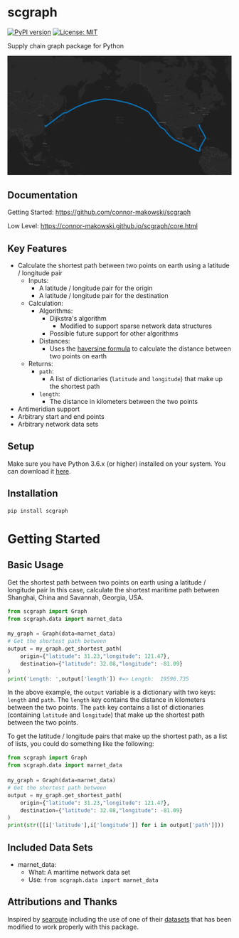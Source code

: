 # scgraph
[![PyPI version](https://badge.fury.io/py/scgraph.svg)](https://badge.fury.io/py/scgraph)
[![License: MIT](https://img.shields.io/badge/License-MIT-yellow.svg)](https://opensource.org/licenses/MIT)

Supply chain graph package for Python


![scgraph](https://raw.githubusercontent.com/connor-makowski/scgraph/main/static/scgraph.png)

## Documentation

Getting Started: https://github.com/connor-makowski/scgraph

Low Level: https://connor-makowski.github.io/scgraph/core.html


## Key Features

- Calculate the shortest path between two points on earth using a latitude / longitude pair
    - Inputs:
        - A latitude / longitude pair for the origin
        - A latitude / longitude pair for the destination
    - Calculation:
        - Algorithms:
            - Dijkstra's algorithm
                - Modified to support sparse network data structures
            - Possible future support for other algorithms
        - Distances:
            - Uses the [haversine formula](https://en.wikipedia.org/wiki/Haversine_formula) to calculate the distance between two points on earth
    - Returns:
        - `path`:
            - A list of dictionaries (`latitude` and `longitude`) that make up the shortest path
        - `length`:
            - The distance in kilometers between the two points
- Antimeridian support
- Arbitrary start and end points
- Arbitrary network data sets
    


## Setup

Make sure you have Python 3.6.x (or higher) installed on your system. You can download it [here](https://www.python.org/downloads/).

## Installation

```
pip install scgraph
```

# Getting Started

## Basic Usage

Get the shortest path between two points on earth using a latitude / longitude pair
In this case, calculate the shortest maritime path between Shanghai, China and Savannah, Georgia, USA.

```py
from scgraph import Graph
from scgraph.data import marnet_data

my_graph = Graph(data=marnet_data)
# Get the shortest path between 
output = my_graph.get_shortest_path(
    origin={"latitude": 31.23,"longitude": 121.47}, 
    destination={"latitude": 32.08,"longitude": -81.09}
)
print('Length: ',output['length']) #=> Length:  19596.735
```

In the above example, the `output` variable is a dictionary with two keys: `length` and `path`. The `length` key contains the distance in kilometers between the two points. The `path` key contains a list of dictionaries (containing `latitude` and `longitude`) that make up the shortest path between the two points.

To get the latitude / longitude pairs that make up the shortest path, as a list of lists, you could do something like the following:

```py
from scgraph import Graph
from scgraph.data import marnet_data

my_graph = Graph(data=marnet_data)
# Get the shortest path between 
output = my_graph.get_shortest_path(
    origin={"latitude": 31.23,"longitude": 121.47}, 
    destination={"latitude": 32.08,"longitude": -81.09}
)
print(str([[i['latitude'],i['longitude']] for i in output['path']]))
```

## Included Data Sets

- marnet_data:
    - What: A maritime network data set
    - Use: `from scgraph.data import marnet_data`

## Attributions and Thanks
Inspired by [searoute](https://github.com/genthalili/searoute-py) including the use of one of their [datasets](https://github.com/genthalili/searoute-py/blob/main/searoute/data/marnet_densified_v2_old.geojson) that has been modified to work properly with this package.